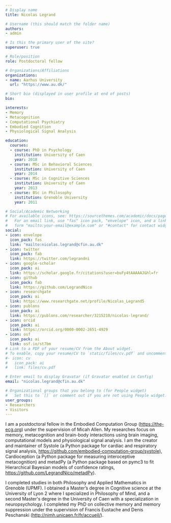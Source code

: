 ```yaml
---
# Display name
title: Nicolas Legrand

# Username (this should match the folder name)
authors:
- admin

# Is this the primary user of the site?
superuser: true

# Role/position
role: Postdoctoral fellow

# Organizations/Affiliations
organizations:
- name: Aarhus University
  url: "https://www.au.dk/"

# Short bio (displayed in user profile at end of posts)
bio:

interests:
- Memory
- Metacognition
- Computational Psychiatry
- Embodied Cognition
- Physiological Signal Analysis

education:
  courses:
  - course: PhD in Psychology
    institution: University of Caen
    year: 2018
  - course: MSc in Behavioral Sciences
    institution: University of Caen
    year: 2014
  - course: MSc in Cognitive Sciences
    institution: University of Caen
    year: 2013
  - course: BSc in Philosophy
    institution: Grenoble University
    year: 2011

# Social/Academic Networking
# For available icons, see: https://sourcethemes.com/academic/docs/page-builder/#icons
#   For an email link, use "fas" icon pack, "envelope" icon, and a link in the
#   form "mailto:your-email@example.com" or "#contact" for contact widget.
social:
- icon: envelope
  icon_pack: fas
  link: "mailto:nicolas.legrand@cfin.au.dk"
- icon: twitter
  icon_pack: fab
  link: https://twitter.com/legrandni
- icon: google-scholar
  icon_pack: ai
  link: https://scholar.google.fr/citations?user=buFy4tAAAAAJ&hl=fr
- icon: github
  icon_pack: fab
  link: https://github.com/LegrandNico
- icon: researchgate
  icon_pack: ai
  link: https://www.researchgate.net/profile/Nicolas_Legrand5
- icon: publons
  icon_pack: ai
  link: https://publons.com/researcher/3215210/nicolas-legrand/
- icon: orcid
  icon_pack: ai
  link: https://orcid.org/0000-0002-2651-4929
- icon: osf
  icon_pack: ai
  link: osf.io/st7bm
# Link to a PDF of your resume/CV from the About widget.
# To enable, copy your resume/CV to `static/files/cv.pdf` and uncomment the lines below.
#- icon: cv
#   icon_pack: ai
#   link: files/cv.pdf

# Enter email to display Gravatar (if Gravatar enabled in Config)
email: "nicolas.legrand@cfin.au.dk"

# Organizational groups that you belong to (for People widget)
#   Set this to `[]` or comment out if you are not using People widget.
user_groups:
- Researchers
- Visitors
---
```


I am a postdoctoral fellow in the Embodied Computation Group (https://the-ecg.org) under the supervision of Micah Allen. My researches focus on memory, metacognition and brain-body interactions using brain imaging, computational models and physiological signal analysis. I am the creator and maintainer of Systole (a Python package for cardiac and respiratory signal analysis, https://github.com/embodied-computation-group/systole), Cardioception (a Python package for measuring interoceptive metacognition) and metadPy (a Python package based on pymc3 to fit Hierarchical Bayesian models of confidence ratings, https://github.com/LegrandNico/metadPy).

I completed studies in both Philosophy and Applied Mathematics in Grenoble (UPMF). I obtained a Master’s degree in Cognitive science at the University of Lyon 2 where I specialized in Philosophy of Mind, and a second Master's degree in the University of Caen with a specialization in neuropsychology. I completed my PhD on collective memory and memory suppression under the supervision of Francis Eustache and Denis Peschanski (http://nimh.unicaen.fr/fr/accueil/).
